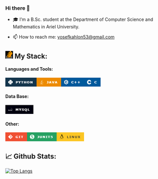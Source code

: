 ### Hi there 👋

[//]: # ()
[//]: # (**YosefKahlon/YosefKahlon** is a ✨ _special_ ✨ repository because its `README.md` &#40;this file&#41; appears on your GitHub profile.)



- 🎓 I’m a B.Sc. student at the Department of Computer Science and Mathematics in Ariel University.

[//]: # (- 🔭 I’m currently working on ...)

[//]: # (- 🌱 I’m currently learning ...)

[//]: # (- 👯 I’m looking to collaborate on ...)

[//]: # (- 🤔 I’m looking for help with ...)

[//]: # (- 💬 Ask me about ...)
- 📫 How to reach me: yosefkahlon53@gmail.com

[//]: # (- 😄 Pronouns: ...)

[//]: # (- ⚡ Fun fact: ...)


[//]: # (-->)

[//]: # ()
[//]: # (/>)


## ![img_13.png](img_13.png) My Stack:


#### Languages and Tools:
![img.png](img.png)![img_1.png](img_1.png)![img_2.png](img_2.png)![img_3.png](img_3.png) 

#### Data Base:
![img_5.png](img_5.png)

#### Other:
![img_4.png](img_4.png)![img_6.png](img_6.png)![img_7.png](img_7.png)

  
## 📈 Github Stats:





[![Top Langs](https://github-readme-stats.vercel.app/api/top-langs/?username=Yosefkahlon&layout=compact&theme=tokyonight)](https://github.com/anuraghazra/github-readme-stats)
